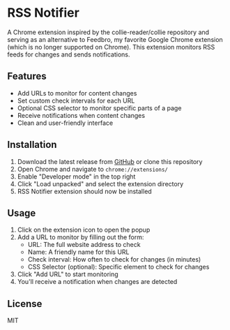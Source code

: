 # RSS Notifier

A Chrome extension inspired by the collie-reader/collie repository and serving as an alternative to Feedbro, my favorite Google Chrome extension (which is no longer supported on Chrome). This extension monitors RSS feeds for changes and sends notifications.

## Features

- Add URLs to monitor for content changes
- Set custom check intervals for each URL
- Optional CSS selector to monitor specific parts of a page
- Receive notifications when content changes
- Clean and user-friendly interface

## Installation
1. Download the latest release from [GitHub](https://github.com/akbarhlubis/rss-feed-extension/releases) or clone this repository
2. Open Chrome and navigate to `chrome://extensions/`
3. Enable "Developer mode" in the top right
4. Click "Load unpacked" and select the extension directory
5. RSS Notifier extension should now be installed

## Usage

1. Click on the extension icon to open the popup
2. Add a URL to monitor by filling out the form:
   - URL: The full website address to check
   - Name: A friendly name for this URL
   - Check interval: How often to check for changes (in minutes)
   - CSS Selector (optional): Specific element to check for changes
3. Click "Add URL" to start monitoring
4. You'll receive a notification when changes are detected

## License

MIT
